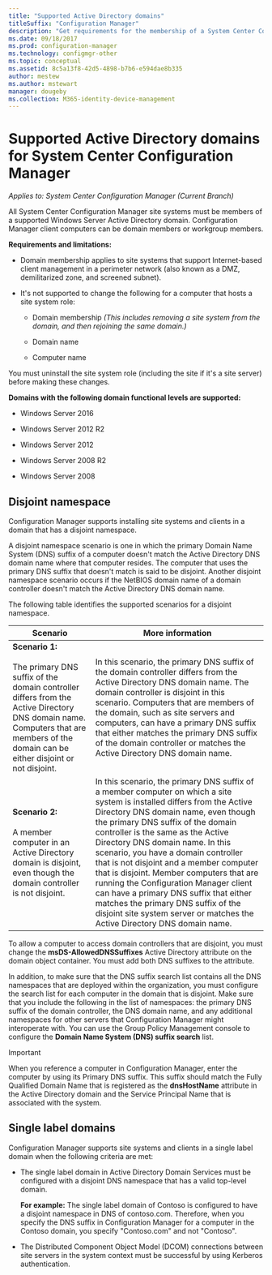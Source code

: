 ```yaml
---
title: "Supported Active Directory domains"
titleSuffix: "Configuration Manager"
description: "Get requirements for the membership of a System Center Configuration Manager site system in an Active Directory domain."
ms.date: 09/18/2017
ms.prod: configuration-manager
ms.technology: configmgr-other
ms.topic: conceptual
ms.assetid: 8c5a13f8-42d5-4898-b7b6-e594dae8b335
author: mestew
ms.author: mstewart
manager: dougeby
ms.collection: M365-identity-device-management
---
```

# Supported Active Directory domains for System Center Configuration Manager

*Applies to: System Center Configuration Manager (Current Branch)*

All System Center Configuration Manager site systems must be members of a supported Windows Server Active Directory domain. Configuration Manager client computers can be domain members or workgroup members.  

 **Requirements and limitations:**  

-   Domain membership applies to site systems that support Internet-based client management in a perimeter network (also known as a DMZ, demilitarized zone, and screened subnet).  

-   It's not supported to change the following for a computer that hosts a site system role:  

    -   Domain membership *(This includes removing a site system from the domain, and then rejoining the same domain.)*

    -   Domain name  

    -   Computer name  

You must uninstall the site system role (including the site if it's a site server) before making these changes.  

**Domains with the following domain functional levels are supported:**  
- Windows Server 2016

- Windows Server 2012 R2  

- Windows Server 2012

- Windows Server 2008 R2

- Windows Server 2008  







##  <a name="bkmk_Disjoint"></a> Disjoint namespace  
Configuration Manager supports installing site systems and clients in a domain that has a disjoint namespace.  

A disjoint namespace scenario is one in which the primary Domain Name System (DNS) suffix of a computer doesn't match the Active Directory DNS domain name where that computer resides. The computer that uses the primary DNS suffix that doesn't match is said to be disjoint. Another disjoint namespace scenario occurs if the NetBIOS domain name of a domain controller doesn't match the Active Directory DNS domain name.  

The following table identifies the supported scenarios for a disjoint namespace.  

|Scenario|More information|  
|--------------|----------------------|  
|**Scenario 1:**<br /><br /> The primary DNS suffix of the domain controller differs from the Active Directory DNS domain name. Computers that are members of the domain can be either disjoint or not disjoint.|In this scenario, the primary DNS suffix of the domain controller differs from the Active Directory DNS domain name. The domain controller is disjoint in this scenario. Computers that are members of the domain, such as site servers and computers, can have a primary DNS suffix that either matches the primary DNS suffix of the domain controller or matches the Active Directory DNS domain name.|  
|**Scenario 2:**<br /><br /> A member computer in an Active Directory domain is disjoint, even though the domain controller is not disjoint.|In this scenario, the primary DNS suffix of a member computer on which a site system is installed differs from the Active Directory DNS domain name, even though the primary DNS suffix of the domain controller is the same as the Active Directory DNS domain name. In this scenario, you have a domain controller that is not disjoint and a member computer that is disjoint. Member computers that are running the Configuration Manager client can have a primary DNS suffix that either matches the primary DNS suffix of the disjoint site system server or matches the Active Directory DNS domain name.|  

 To allow a computer to access domain controllers that are disjoint, you must change the **msDS-AllowedDNSSuffixes** Active Directory attribute on the domain object container. You must add both DNS suffixes to the attribute.  

 In addition, to make sure that the DNS suffix search list contains all the DNS namespaces that are deployed within the organization, you must configure the search list for each computer in the domain that is disjoint. Make sure that you include the following in the list of namespaces: the primary DNS suffix of the domain controller, the DNS domain name, and any additional namespaces for other servers that Configuration Manager might interoperate with. You can use the Group Policy Management console to configure the **Domain Name System (DNS) suffix search** list.  

> [!IMPORTANT]  
>  When you reference a computer in Configuration Manager, enter the computer by using its Primary DNS suffix. This suffix should match the Fully Qualified Domain Name that is registered as the **dnsHostName** attribute in the Active Directory domain and the Service Principal Name that is associated with the system.  

##  <a name="bkmk_SLD"></a> Single label domains  
 Configuration Manager supports site systems and clients in a single label domain when the following criteria are met:  

-   The single label domain in Active Directory Domain Services must be configured with a disjoint DNS namespace that has a valid top-level domain.  

     **For example:** The single label domain of Contoso is configured to have a disjoint namespace in DNS of contoso.com. Therefore, when you specify the DNS suffix in Configuration Manager for a computer in the Contoso domain, you specify "Contoso.com" and not "Contoso".  

-   The Distributed Component Object Model (DCOM) connections between site servers in the system context must be successful by using Kerberos authentication.  
